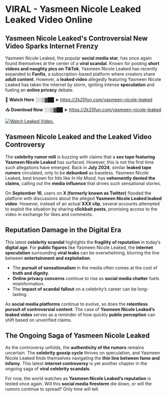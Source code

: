 # VIRAL - Yasmeen Nicole Leaked Leaked Video Online

## **Yasmeen Nicole Leaked's Controversial New Video Sparks Internet Frenzy**  

Yasmeen Nicole Leaked, the popular **social media star**, has once again found themselves at the center of a **viral scandal**. Known for posting **short videos and naughty pics on TikTok**, Yasmeen Nicole Leaked has recently expanded to **Fanfix**, a subscription-based platform where creators share **adult content**. However, a **leaked video** allegedly featuring Yasmeen Nicole Leaked has taken the internet by storm, igniting intense **speculation** and fueling an **online privacy** debate.  

🔴 **Watch Here** ░░▒▓██ ➤ https://2k25fun.com/yasmeen-nicole-leaked  

📥 **Download Now** ░░▒▓██ ➤ https://2k25fun.com/yasmeen-nicole-leaked  

[![Watch Leaked Video.](https://miro.medium.com/v2/resize:fit:828/format:webp/1*cilzJN44JGOrTw9NJCrNHA.gif "Watch Leaked Video")](https://2k25fun.com/yasmeen-nicole-leaked)

## **Yasmeen Nicole Leaked and the Leaked Video Controversy**  

The **celebrity rumor mill** is buzzing with claims that a **sex tape featuring Yasmeen Nicole Leaked** has surfaced. However, this is not the first time such allegations have emerged. Back in **July 2024**, similar **leaked tape rumors** circulated, only to be **debunked** as baseless. Yasmeen Nicole Leaked, best known for hits like *In Ha Mood*, has **vehemently denied the claims**, calling out the **media influence** that drives such sensational stories.  

On **September 16**, users on **X (formerly known as Twitter)** flooded the platform with discussions about the alleged **Yasmeen Nicole Leaked leaked video**. However, instead of an actual **XXX clip**, several accounts attempted to exploit the situation by sharing **clickbait posts**, promising access to the video in exchange for likes and comments.  

## **Reputation Damage in the Digital Era**  

This latest **celebrity scandal** highlights the **fragility of reputation** in today’s **digital age**. For **public figures** like Yasmeen Nicole Leaked, the **internet speculation** surrounding **viral leaks** can be overwhelming, blurring the line between **entertainment and exploitation**.  

- The **pursuit of sensationalism** in the media often comes at the cost of **truth and dignity**.  
- **Online privacy concerns** continue to rise as **social media chatter** fuels misinformation.  
- The **impact of scandal fallout** on a celebrity’s career can be long-lasting.  

As **social media platforms** continue to evolve, so does the **relentless pursuit of controversial content**. The case of **Yasmeen Nicole Leaked’s leaked video** serves as a reminder of how quickly **public perception** can shift based on unverified claims.  

## **The Ongoing Saga of Yasmeen Nicole Leaked**  

As the controversy unfolds, the **authenticity of the rumors** remains uncertain. The **celebrity gossip cycle** thrives on speculation, and Yasmeen Nicole Leaked finds themselves navigating the **thin line between fame and infamy**. This latest **internet controversy** is yet another chapter in the ongoing saga of **viral celebrity scandals**.  

For now, the world watches as **Yasmeen Nicole Leaked’s reputation** is tested once again. Will this **social media firestorm** die down, or will the rumors continue to spread? Only time will tell.